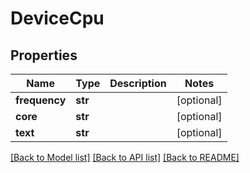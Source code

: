 # DeviceCpu

## Properties
Name | Type | Description | Notes
------------ | ------------- | ------------- | -------------
**frequency** | **str** |  | [optional] 
**core** | **str** |  | [optional] 
**text** | **str** |  | [optional] 

[[Back to Model list]](../README.md#documentation-for-models) [[Back to API list]](../README.md#documentation-for-api-endpoints) [[Back to README]](../README.md)

